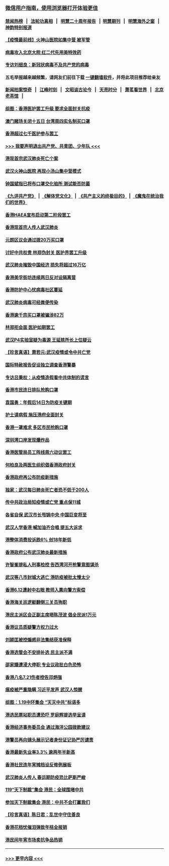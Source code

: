 ### [微信用户指南，使用浏览器打开体验更佳](https://github.com/gfw-breaker/banned-news1/blob/master/indexes/wechat-guide.md?t=0)
#### [禁闻热榜](热点新闻.md?t=0)  &nbsp;&nbsp;|&nbsp;&nbsp; [法轮功真相](https://github.com/gfw-breaker/truth/blob/master/README.md?t=0) &nbsp;&nbsp;|&nbsp;&nbsp; [明慧二十周年报告](https://github.com/gfw-breaker/mh-reports/blob/master/README.md?t=0) &nbsp;&nbsp;|&nbsp;&nbsp;[明慧期刊](https://github.com/gfw-breaker/mh-qikan) &nbsp;&nbsp;|&nbsp;&nbsp; [明慧海外之窗](https://github.com/gfw-breaker/mh-news/blob/master/README.md?t=0) &nbsp;&nbsp;|&nbsp;&nbsp; [神韵特别报道](https://github.com/gfw-breaker/mh-news/blob/master/shenyun.md?t=0)
#### [【疫情最前线】火神山医院如集中营 被军管](../pages/nsc415/n11847524.md?t=02060933) 
#### [病毒攻入北京大院 红二代先用美特效药](../pages/nsc415/n11847427.md?t=02060933) 
#### [专访刘细良：新冠状病毒不及共产党的病毒](../pages/nsc415/n11847164.md?t=02060933) 
#### 五毛举报越来越频繁，请网友们前往下载 [一键翻墙软件](https://github.com/gfw-breaker/ssr-accounts)，并将此项目推荐给亲友
#### [新闻拍案惊奇](https://github.com/gfw-breaker/banned-news1/blob/master/pages/link4.md) &nbsp;&nbsp;|&nbsp;&nbsp; [江峰时刻](https://github.com/gfw-breaker/banned-news1/blob/master/pages/link4.md) &nbsp;&nbsp;|&nbsp;&nbsp; [文昭谈古论今](https://github.com/gfw-breaker/banned-news1/blob/master/pages/link4.md) &nbsp;&nbsp;|&nbsp;&nbsp; [天亮时分](https://github.com/gfw-breaker/banned-news1/blob/master/pages/link4.md) &nbsp;&nbsp;|&nbsp;&nbsp; [萧茗看世界](https://github.com/gfw-breaker/banned-news1/blob/master/pages/link4.md) &nbsp;&nbsp;|&nbsp;&nbsp; [北京老茶馆](https://github.com/gfw-breaker/banned-news1/blob/master/pages/link4.md) &nbsp;&nbsp;|&nbsp;&nbsp; 
#### [组图：香港医护罢工升级 要求全面封关抗疫](../pages/nsc415/n11844107.md?t=02060933) 
#### [澳门赌场关闭十五日 台湾周四实名制买口罩](../pages/nsc415/n11845083.md?t=02060933) 
#### [香港超过七千医护参与罢工](../pages/nsc415/n11845051.md?t=02060933) 
#### [>>> 我要声明退出共产党、共青团、少年队 <<<](https://github.com/begood0513/goodnews/blob/master/quit/letter.md) 
#### [港现首宗武汉肺炎死亡个案](../pages/nsc415/n11844998.md?t=02060933) 
#### [武汉火神山医院 再现小汤山集中营模式](../pages/nsc415/n11844763.md?t=02060933) 
#### [钟国斌指已将布口罩交化验所 测试能否防菌](../pages/nsc415/n11842783.md?t=02060933) 
#### [《九评共产党》](https://github.com/begood0513/9ping.md/blob/master/README.md) &nbsp;|&nbsp; [《解体党文化》](../../../../jtdwh.md/blob/master/README.md)  &nbsp;|&nbsp; [《共产主义的终极目的》](../../../../gczydzjmd.md/blob/master/README.md) &nbsp;|&nbsp; [《魔鬼在统治我们的世界》](../../../../mgztzwmdsj.md/blob/master/README.md) 
#### [香港HAEA宣布启动第二阶段罢工](../pages/nsc415/n11842723.md?t=02060933) 
#### [香港现首宗人传人武汉肺炎](../pages/nsc415/n11842766.md?t=02060933) 
#### [元朗区议会通过拨20万买口罩](../pages/nsc415/n11842754.md?t=02060933) 
#### [讨好中共权贵 林郑伪封关 医护界罢工升级](../pages/nsc415/n11842359.md?t=02060933) 
#### [武汉肺炎摧毁中国经济 损失将超过16万亿](../pages/nsc415/n11839723.md?t=02060933) 
#### [香港美孚街坊连续两日反对设隔离营](../pages/nsc415/n11839962.md?t=02060933) 
#### [香港防护中心忧病毒社区蔓延](../pages/nsc415/n11839933.md?t=02060933) 
#### [武汉肺炎病毒可经粪便传染](../pages/nsc415/n11839939.md?t=02060933) 
#### [香港逾千宗买口罩被骗涉82万](../pages/nsc415/n11839914.md?t=02060933) 
#### [林郑拒会面 医护如期罢工](../pages/nsc415/n11839892.md?t=02060933) 
#### [武汉P4实验室疑为毒源 王延轶所长上位疑云](../pages/nsc415/n11835543.md?t=02060933) 
#### [【珍言真语】萧若元:武汉疫情或令中共亡党](../pages/nsc415/n11829394.md?t=02060933) 
#### [国际特赦报告促设独立调查香港警暴](../pages/nsc415/n11833845.md?t=02060933) 
#### [专访吕秉权：从疫情造假看中共体制的谎言](../pages/nsc415/n11833813.md?t=02060933) 
#### [香港市民连日排队抢购口罩](../pages/nsc415/n11833794.md?t=02060933) 
#### [袁国勇：年假后14日为防疫关键期](../pages/nsc415/n11831088.md?t=02060933) 
#### [护士请病假 施压港府全面封关](../pages/nsc415/n11831030.md?t=02060933) 
#### [香港一罩难求 多区市民抢购口罩](../pages/nsc415/n11831002.md?t=02060933) 
#### [深圳湾口岸发现爆炸品](../pages/nsc415/n11828802.md?t=02060933) 
#### [香港医管局员工阵线周六动议罢工](../pages/nsc415/n11828762.md?t=02060933) 
#### [何柏良及两医生组织倡香港政府封关](../pages/nsc415/n11828749.md?t=02060933) 
#### [香港政府再公布防疫新措施](../pages/nsc415/n11828716.md?t=02060933) 
#### [独家：武汉每日肺炎死亡者恐不低于200人](../pages/nsc415/n11828240.md?t=02060933) 
#### [传中共政治局知疫情或亡党 重点保11城](../pages/nsc415/n11828145.md?t=02060933) 
#### [各省自保 武汉市长甩锅中央 中国巨变将至](../pages/nsc415/n11828021.md?t=02060933) 
#### [武汉人学香港 喊加油齐合唱 提五大诉求](../pages/nsc415/n11827046.md?t=02060933) 
#### [港整体消费投诉跌6% 创18年新低](../pages/nsc415/n11817280.md?t=02060933) 
#### [香港政府公布武汉肺炎最新措施](../pages/nsc415/n11817152.md?t=02060933) 
#### [许智峯提私人刑事检控 告西湾河开枪警意图谋杀](../pages/nsc415/n11817132.md?t=02060933) 
#### [武汉等八市封城大逃亡 港防疫被批太慢太少](../pages/nsc415/n11817058.md?t=02060933) 
#### [香港6.12遭射中右眼 教师入禀向警方索偿](../pages/nsc415/n11814678.md?t=02060933) 
#### [香港海关巡逻艇翻侧三关员殉职](../pages/nsc415/n11814604.md?t=02060933) 
#### [港民主派区会正副主席晤陈茂波 倡全民派1万元](../pages/nsc415/n11814582.md?t=02060933) 
#### [香港议员质疑警方权力过大](../pages/nsc415/n11814560.md?t=02060933) 
#### [刘颕匡被控煽惑非法集结获准保释](../pages/nsc415/n11811727.md?t=02060933) 
#### [香港选管会不安排补选 民主派不满](../pages/nsc415/n11811691.md?t=02060933) 
#### [邵家臻遭浸大停职 专业议政批白色恐怖](../pages/nsc415/n11811670.md?t=02060933) 
#### [香港八名7.21伤者控告邓炳强](../pages/nsc415/n11811623.md?t=02060933) 
#### [瘟疫被严重隐瞒 习近平发声 武汉人惊醒](../pages/nsc415/n11811186.md?t=02060933) 
#### [组图：1.19中环集会 “天灭中共”标语多](../pages/nsc415/n11809514.md?t=02060933) 
#### [港选民票站职员遭恐吓 罗庭辉提选举呈请](../pages/nsc415/n11808914.md?t=02060933) 
#### [香港经济事务委员会 通过海洋公园拨款建议](../pages/nsc415/n11808906.md?t=02060933) 
#### [港警员再向镜头展示记者身份证记协严厉谴责](../pages/nsc415/n11808888.md?t=02060933) 
#### [香港最新失业率3.3% 逾两年半新高](../pages/nsc415/n11808887.md?t=02060933) 
#### [香港社民连年宵摊档设反修例展板](../pages/nsc415/n11808857.md?t=02060933) 
#### [武汉肺炎人传人 春运期防疫恐比萨斯严峻](../pages/nsc415/n11808739.md?t=02060933) 
#### [119“天下制裁”集会 港民：全球围堵中共](../pages/nsc415/n11806318.md?t=02060933) 
#### [参加天下制裁集会 港民：中共不会打赢我们](../pages/nsc415/n11806596.md?t=02060933) 
#### [【珍言真语】陈日君：乱世中守住善良](../pages/nsc415/n11806247.md?t=02060933) 
#### [香港花档忧催泪弹致年桔全报销](../pages/nsc415/n11806130.md?t=02060933) 
#### [港民间年宵市场卖抗争品热销](../pages/nsc415/n11806073.md?t=02060933) 

----
#### [ >>> 更早内容 <<< ](../indexes/nsc415-earlier.md)
